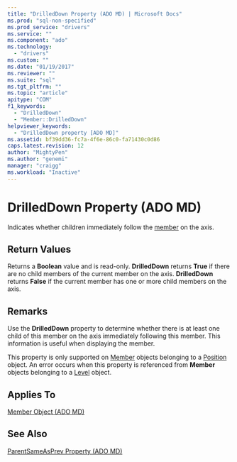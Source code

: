 ```yaml
---
title: "DrilledDown Property (ADO MD) | Microsoft Docs"
ms.prod: "sql-non-specified"
ms.prod_service: "drivers"
ms.service: ""
ms.component: "ado"
ms.technology:
  - "drivers"
ms.custom: ""
ms.date: "01/19/2017"
ms.reviewer: ""
ms.suite: "sql"
ms.tgt_pltfrm: ""
ms.topic: "article"
apitype: "COM"
f1_keywords: 
  - "DrilledDown"
  - "Member::DrilledDown"
helpviewer_keywords: 
  - "DrilledDown property [ADO MD]"
ms.assetid: bf39dd36-fc7a-4f6e-86c0-fa71430c0d86
caps.latest.revision: 12
author: "MightyPen"
ms.author: "genemi"
manager: "craigg"
ms.workload: "Inactive"
---
```

# DrilledDown Property (ADO MD)
Indicates whether children immediately follow the [member](../../../ado/reference/ado-md-api/member-object-ado-md.md) on the axis.  
  
## Return Values  
 Returns a **Boolean** value and is read-only. **DrilledDown** returns **True** if there are no child members of the current member on the axis. **DrilledDown** returns **False** if the current member has one or more child members on the axis.  
  
## Remarks  
 Use the **DrilledDown** property to determine whether there is at least one child of this member on the axis immediately following this member. This information is useful when displaying the member.  
  
 This property is only supported on [Member](../../../ado/reference/ado-md-api/member-object-ado-md.md) objects belonging to a [Position](../../../ado/reference/ado-md-api/position-object-ado-md.md) object. An error occurs when this property is referenced from **Member** objects belonging to a [Level](../../../ado/reference/ado-md-api/level-object-ado-md.md) object.  
  
## Applies To  
 [Member Object (ADO MD)](../../../ado/reference/ado-md-api/member-object-ado-md.md)  
  
## See Also  
 [ParentSameAsPrev Property (ADO MD)](../../../ado/reference/ado-md-api/parentsameasprev-property-ado-md.md)
